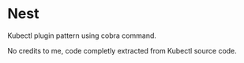 # Nest

Kubectl plugin pattern using cobra command.

No credits to me, code completly extracted from Kubectl source code.

